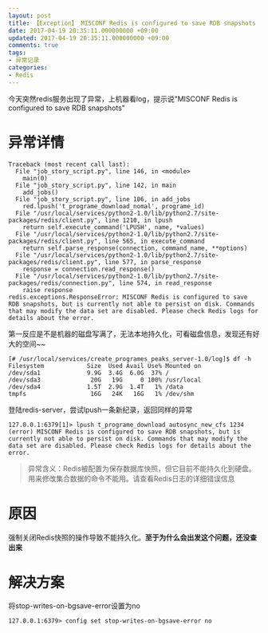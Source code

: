 ```yaml
---
layout: post
title: 【Exception】 MISCONF Redis is configured to save RDB snapshots
date: 2017-04-19 20:35:11.000000000 +09:00
updated: 2017-04-19 20:35:11.000000000 +09:00
comments: true
tags:
- 异常记录
categories:
- Redis
---
```


今天突然redis服务出现了异常，上机器看log，提示说"MISCONF Redis is configured to save RDB snapshots"
<!--more-->

# 异常详情

``` shell
Traceback (most recent call last):
  File "job_story_script.py", line 146, in <module>
    main(0)
  File "job_story_script.py", line 142, in main
    add_jobs()
  File "job_story_script.py", line 106, in add_jobs
    red.lpush('t_programe_download_nomal', programe_id)
  File "/usr/local/services/python2-1.0/lib/python2.7/site-packages/redis/client.py", line 1210, in lpush
    return self.execute_command('LPUSH', name, *values)
  File "/usr/local/services/python2-1.0/lib/python2.7/site-packages/redis/client.py", line 565, in execute_command
    return self.parse_response(connection, command_name, **options)
  File "/usr/local/services/python2-1.0/lib/python2.7/site-packages/redis/client.py", line 577, in parse_response
    response = connection.read_response()
  File "/usr/local/services/python2-1.0/lib/python2.7/site-packages/redis/connection.py", line 574, in read_response
    raise response
redis.exceptions.ResponseError: MISCONF Redis is configured to save RDB snapshots, but is currently not able to persist on disk. Commands that may modify the data set are disabled. Please check Redis logs for details about the error.
```


第一反应是不是机器的磁盘写满了，无法本地持久化，可看磁盘信息，发现还有好大的空间~~
``` shell
[# /usr/local/services/create_programes_peaks_server-1.0/log]$ df -h
Filesystem            Size  Used Avail Use% Mounted on
/dev/sda1             9.9G  3.4G  6.0G  37% /
/dev/sda3              20G   19G     0 100% /usr/local
/dev/sda4             1.5T  2.9G  1.4T   1% /data
tmpfs                  16G   24K   16G   1% /dev/shm
```

登陆redis-server，尝试lpush一条新纪录，返回同样的异常

``` shell
127.0.0.1:6379[1]> lpush t_programe_download_autosync_new_cfs 1234
(error) MISCONF Redis is configured to save RDB snapshots, but is currently not able to persist on disk. Commands that may modify the data set are disabled. Please check Redis logs for details about the error.
```

> 异常含义：Redis被配置为保存数据库快照，但它目前不能持久化到硬盘。用来修改集合数据的命令不能用。请查看Redis日志的详细错误信息

# 原因

强制关闭Redis快照的操作导致不能持久化。**至于为什么会出发这个问题，还没查出来**

# 解决方案
将stop-writes-on-bgsave-error设置为no
``` shell
127.0.0.1:6379> config set stop-writes-on-bgsave-error no
```

